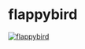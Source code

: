 # flappybird

[![flappybird](http://img.youtube.com/vi/dnRb13tdGow/0.jpg)](https://www.youtube.com/watch?v=dnRb13tdGow)
